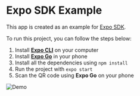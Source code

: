 # Expo SDK Example

This app is created as an example for [Expo SDK](https://docs.expo.dev/versions/latest/).

To run this project, you can follow the steps below:

1. Install [**Expo CLI**](https://docs.expo.dev/workflow/expo-cli/) on your computer
1. Install [**Expo Go**](https://expo.dev/client) in your phone
1. Install all the dependencies using `npm install`
1. Run the project with `expo start`
1. Scan the QR code using **Expo Go** on your phone

![Demo](./assets-doc/demo.gif)

